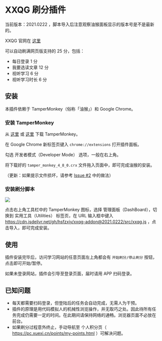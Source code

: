 # XXQG 刷分插件

当前版本：2021.0222 ，脚本导入后注意观察油猴面板显示的版本号是不是最新的。

XXQG 官网在 [这里](https://www.xuexi.cn)

可以自动刷满网页版支持的 25 分，包括：

- 每日登录 1 分
- 我要选读文章 12 分
- 视听学习 6 分
- 视听学习时长 6 分

## 安装

本插件依赖于 TamperMonkey（俗称「油猴」）和 Google Chrome。

### 安装 TamperMonkey

从 [这里](https://github.com/hsfzxjy/xxqg-addon/raw/master/build/tamper_monkey_4_8_0.crx) 或 [这里](https://cdn.jsdelivr.net/gh/hsfzxjy/xxqg-addon/build/tamper_monkey_4_8_0.crx) 下载 TamperMonkey。

在 Google Chrome 新标签页键入 `chrome://extensions` 打开插件面板。

勾选 开发者模式（Developer Mode） 选项，一般在右上角。

将下载好的 `tamper_monkey_4_8_0.crx` 文件拖入页面中，即可完成油猴的安装。

（更新：如果提示文件损坏，请参考 [Issue #2](/../../issues/2) 中的做法）

### 安装刷分脚本

![](./tm-logo.png)

点击右上角工具栏中的 TamperMonkey 图标，选择 管理面板（DashBoard），切换到 实用工具（Utilities） 标签页，在 URL 输入框中键入 https://cdn.jsdelivr.net/gh/hsfzxjy/xxqg-addon@2021.0222/src/xxqg.js ，点击导入，即可完成安装。

## 使用

插件安装完毕后，访问学习网站的任意页面左上角都会有 `开始刷分/停止刷分` 按钮，点击即可开始/暂停。

如果未登录网站，插件会引导至登录页面，届时请用 APP 扫码登录。

## 已知问题

- 每天都需要扫码登录，但登陆后的任务会自动完成，无需人为干预。
- 插件的原理是用代码模拟人的机械性浏览操作，并无取巧之处。因此待所有任务完成仍需要一定的时间。在此期间请保持网络的通畅。浏览器页面不必放在前台。
- 如果刷分过程意外终止，手动导航至 个人积分页（ https://pc.xuexi.cn/points/my-points.html ）可解决问题。
